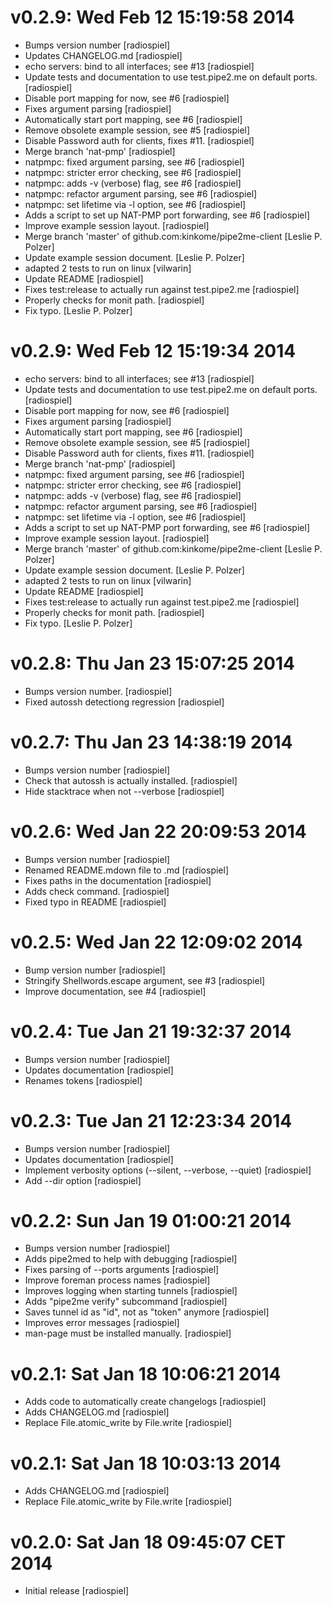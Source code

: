 # v0.2.9: Wed Feb 12 15:19:58 2014

- Bumps version number [radiospiel]
- Updates CHANGELOG.md [radiospiel]
- echo servers: bind to all interfaces; see #13 [radiospiel]
- Update tests and documentation to use test.pipe2.me on default ports. [radiospiel]
- Disable port mapping for now, see #6 [radiospiel]
- Fixes argument parsing [radiospiel]
- Automatically start port mapping, see #6 [radiospiel]
- Remove obsolete example session, see #5 [radiospiel]
- Disable Password auth for clients, fixes #11. [radiospiel]
- Merge branch 'nat-pmp' [radiospiel]
- natpmpc: fixed argument parsing, see #6 [radiospiel]
- natpmpc: stricter error checking, see #6 [radiospiel]
- natpmpc: adds -v (verbose) flag, see #6 [radiospiel]
- natpmpc: refactor argument parsing, see #6 [radiospiel]
- natpmpc: set lifetime via -l option, see #6 [radiospiel]
- Adds a script to set up NAT-PMP port forwarding, see #6 [radiospiel]
- Improve example session layout. [radiospiel]
- Merge branch 'master' of github.com:kinkome/pipe2me-client [Leslie P. Polzer]
- Update example session document. [Leslie P. Polzer]
- adapted 2 tests to run on linux [vilwarin]
- Update README [radiospiel]
- Fixes test:release to actually run against test.pipe2.me [radiospiel]
- Properly checks for monit path. [radiospiel]
- Fix typo. [Leslie P. Polzer]

# v0.2.9: Wed Feb 12 15:19:34 2014

- echo servers: bind to all interfaces; see #13 [radiospiel]
- Update tests and documentation to use test.pipe2.me on default ports. [radiospiel]
- Disable port mapping for now, see #6 [radiospiel]
- Fixes argument parsing [radiospiel]
- Automatically start port mapping, see #6 [radiospiel]
- Remove obsolete example session, see #5 [radiospiel]
- Disable Password auth for clients, fixes #11. [radiospiel]
- Merge branch 'nat-pmp' [radiospiel]
- natpmpc: fixed argument parsing, see #6 [radiospiel]
- natpmpc: stricter error checking, see #6 [radiospiel]
- natpmpc: adds -v (verbose) flag, see #6 [radiospiel]
- natpmpc: refactor argument parsing, see #6 [radiospiel]
- natpmpc: set lifetime via -l option, see #6 [radiospiel]
- Adds a script to set up NAT-PMP port forwarding, see #6 [radiospiel]
- Improve example session layout. [radiospiel]
- Merge branch 'master' of github.com:kinkome/pipe2me-client [Leslie P. Polzer]
- Update example session document. [Leslie P. Polzer]
- adapted 2 tests to run on linux [vilwarin]
- Update README [radiospiel]
- Fixes test:release to actually run against test.pipe2.me [radiospiel]
- Properly checks for monit path. [radiospiel]
- Fix typo. [Leslie P. Polzer]

# v0.2.8: Thu Jan 23 15:07:25 2014

- Bumps version number. [radiospiel]
- Fixed autossh detectiong regression [radiospiel]

# v0.2.7: Thu Jan 23 14:38:19 2014

- Bumps version number [radiospiel]
- Check that autossh is actually installed. [radiospiel]
- Hide stacktrace when not --verbose [radiospiel]

# v0.2.6: Wed Jan 22 20:09:53 2014

- Bumps version number [radiospiel]
- Renamed README.mdown file to .md [radiospiel]
- Fixes paths in the documentation [radiospiel]
- Adds check command. [radiospiel]
- Fixed typo in README [radiospiel]

# v0.2.5: Wed Jan 22 12:09:02 2014

- Bump version number [radiospiel]
- Stringify Shellwords.escape argument, see #3 [radiospiel]
- Improve documentation, see #4 [radiospiel]

# v0.2.4: Tue Jan 21 19:32:37 2014

- Bumps version number [radiospiel]
- Updates documentation [radiospiel]
- Renames tokens [radiospiel]

# v0.2.3: Tue Jan 21 12:23:34 2014

- Bumps version number [radiospiel]
- Updates documentation [radiospiel]
- Implement verbosity options (--silent, --verbose, --quiet) [radiospiel]
- Add --dir option [radiospiel]

# v0.2.2: Sun Jan 19 01:00:21 2014

- Bumps version number [radiospiel]
- Adds pipe2med to help with debugging [radiospiel]
- Fixes parsing of --ports arguments [radiospiel]
- Improve foreman process names [radiospiel]
- Improves logging when starting tunnels [radiospiel]
- Adds "pipe2me verify" subcommand [radiospiel]
- Saves tunnel id as "id", not as "token" anymore [radiospiel]
- Improves error messages [radiospiel]
- man-page must be installed manually. [radiospiel]

# v0.2.1: Sat Jan 18 10:06:21 2014

- Adds code to automatically create changelogs [radiospiel]
- Adds CHANGELOG.md [radiospiel]
- Replace File.atomic_write by File.write [radiospiel]

# v0.2.1: Sat Jan 18 10:03:13 2014

- Adds CHANGELOG.md [radiospiel]
- Replace File.atomic_write by File.write [radiospiel]

# v0.2.0: Sat Jan 18 09:45:07 CET 2014

- Initial release [radiospiel]


